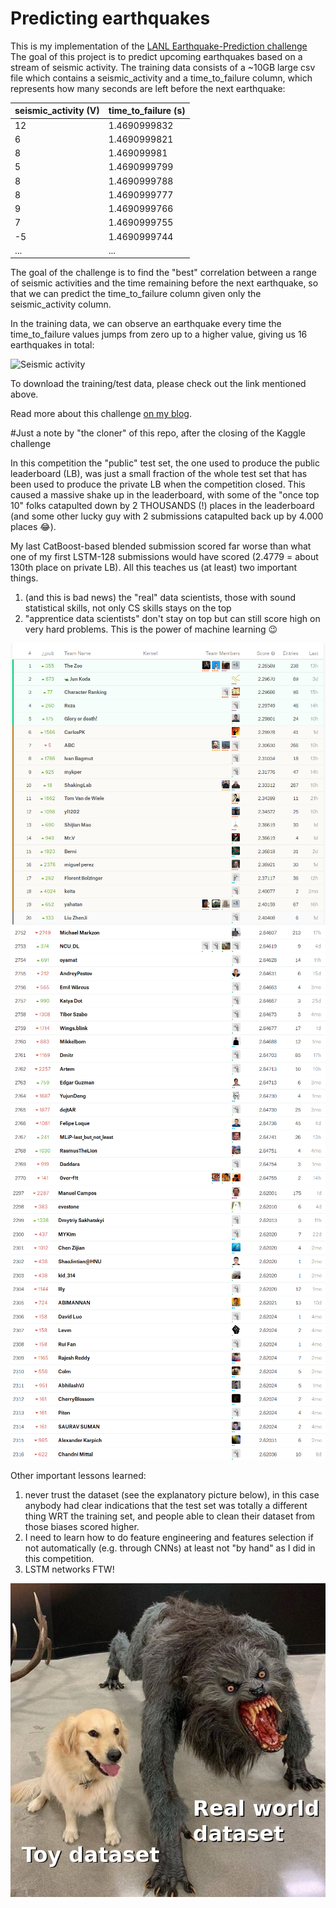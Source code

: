 # Predicting earthquakes

This is my implementation of the [LANL Earthquake-Prediction challenge](https://www.kaggle.com/c/LANL-Earthquake-Prediction/discussion) 
The goal of this project is to predict upcoming earthquakes based on a stream of seismic activity. The training data consists of a ~10GB
large csv file which contains a seismic_activity and a time_to_failure column, which represents how many seconds are 
left before the next earthquake:

seismic_activity (V) | time_to_failure (s)
------------ | -------------
12 |	1.4690999832
6	| 1.4690999821
8	| 1.469099981
5	| 1.4690999799
8	| 1.4690999788
8	| 1.4690999777
9	| 1.4690999766
7	| 1.4690999755
-5 | 	1.4690999744
... | ...

The goal of the challenge is to find the "best" correlation between a range of seismic activities and the time remaining before 
the next earthquake, so that we can predict the time_to_failure column given only the seismic_activity column.

In the training data, we can observe an earthquake every time the time_to_failure values jumps from zero up to a higher value, giving us 16 earthquakes in total:

![Seismic activity](https://github.com/phillikus/earthquake_predictions/blob/master/plots/summary.png)

To download the training/test data, please check out the link mentioned above.

Read more about this challenge [on my blog](https://cheesyprogrammer.com/2019/01/25/competing-on-kaggle-com-for-the-first-time/).

#Just a note by "the cloner" of this repo, after the closing of the Kaggle challenge

In this competition the "public" test set, the one used to produce the public leaderboard (LB), was just a small fraction of the whole test set that has been used to produce the private LB when the competition closed. This caused a massive shake up in the leaderboard, with some of the "once top 10" folks catapulted down by 2 THOUSANDS (!) places in the leaderboard (and some other lucky guy with 2 submissions catapulted back up by 4.000 places :joy:).

My last CatBoost-based blended submission scored far worse than what one of my first LSTM-128 submissions would have scored (2.4779 = about 130th place on private LB). All this teaches us (at least) two important things.

1. (and this is bad news) the "real" data scientists, those with sound statistical skills, not only CS skills stays on the top
2. "apprentice data scientists" don't stay on top but can still score high on very hard problems. This is the power of machine learning :wink:

![Shake Up Top 10](https://github.com/aviogit/earthquake_predictions/blob/master/plots/private-LB-shake-up-competition.png)
![Shake Up older Top 10](https://github.com/aviogit/earthquake_predictions/blob/master/plots/shake-up-1.png)
![Shake Up older Top 10](https://github.com/aviogit/earthquake_predictions/blob/master/plots/shake-up-2.png)

Other important lessons learned:

1. never trust the dataset (see the explanatory picture below), in this case anybody had clear indications that the test set was totally a different thing WRT the training set, and people able to clean their dataset from those biases scored higher.
2. I need to learn how to do feature engineering and features selection if not automatically (e.g. through CNNs) at least not "by hand" as I did in this competition.
3. LSTM networks FTW!

![toy dataset vs. real-world datasets](https://github.com/aviogit/earthquake_predictions/blob/master/plots/toy-dataset-vs-real-world-datasets.jpg)
